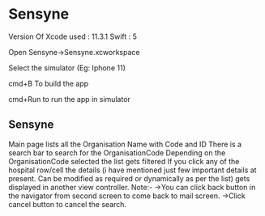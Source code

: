 # Sensyne

Version Of Xcode used : 11.3.1
Swift : 5

Open Sensyne->Sensyne.xcworkspace

Select the simulator (Eg: Iphone 11)

cmd+B To build the app

cmd+Run to run the app in simulator


Sensyne
--------

Main page lists all the Organisation Name with Code and ID
There is a search bar to search for the OrganisationCode
Depending on the OrganisationCode selected the list gets filtered
If you click any of the hospital row/cell the details (i have mentioned just few important details at present. Can be modified as required or dynamically as per the list) gets displayed in another view controller.
Note:-
->You can click back button in the navigator from second screen to come back to mail screen.
->Click cancel button to cancel the search.
